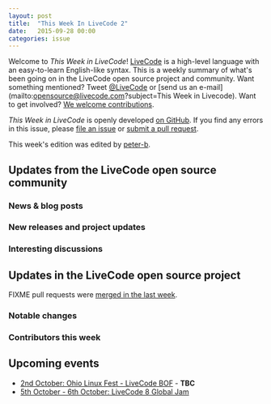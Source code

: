 ```yaml
---
layout: post
title:  "This Week In LiveCode 2"
date:   2015-09-28 00:00
categories: issue
---
```


Welcome to *This Week in LiveCode*!  [LiveCode](https://livecode.com/) is a high-level language with an easy-to-learn English-like syntax.  This is a weekly summary of what's been going on in the LiveCode open source project and community.  Want something mentioned?  Tweet [@LiveCode](https://twitter.com/LiveCode) or [send us an e-mail](mailto:opensource@livecode.com?subject=This Week in Livecode).  Want to get involved?  [We welcome contributions](https://github.com/livecode/livecode).

*This Week in LiveCode* is openly developed [on GitHub](https://github.com/livecode/this-week-in-livecode).  If you find any errors in this issue, please [file an issue](https://github.com/livecode/this-week-in-livecode/issues) or [submit a pull request](https://github.com/livecode/this-week-in-livecode/pulls).

<!--- Put a list of contributors to this week's edition here. -->
This week's edition was edited by [peter-b](https://github.com/peter-b).

## Updates from the LiveCode open source community

### News & blog posts

<!--- Check LiveCode official blog, reddit, mailing lists, forums, and anywhere else you can think of for blog posts that are relevant to LiveCode open source. -->

### New releases and project updates

<!--- Updates relating to non-LiveCode-engine projects.  E.g. editor integrations, libraries, etc.  Obviously, don't discuss releases of proprietary software here. -->

### Interesting discussions

<!--- Check the forums and the mailing lists. -->

## Updates in the LiveCode open source project

<!--- Edit the URL below to give a list of PRs merged in the preceding week and update the total. -->

FIXME pull requests were [merged in the last week](https://github.com/issues?q=is%3Apr+org%3Alivecode+is%3Amerged+merged%3A2015-09-21..2015-09-27+is%3Apublic).

### Notable changes

<!--- This should be a list of changes that are new features or might require people to modify their code.  Please give brief description and a link to the pull request. -->

### Contributors this week

<!--- List of people who submitted merged pull requests.  First list non-team members in alphabetical order, then list team members in alphabetical order and italicised. -->

<!---
* [techstrategies](https://github.com/techstrategies)
* *[livecodeali](https://github.com/livecodeali)*
* *[livecodefraser](https://github.com/livecodefraser)*
* *[livecodeian](https://github.com/livecodeian)*
* *[livecodepanos](https://github.com/livecodepanos)*
* *[livecodestephen](https://github.com/livecodestephen)*
* *[peter-b](https://github.com/peter-b)*
-->

## Upcoming events

<!--- List of known upcoming events.  You can usually crib most of this from the previous week's issue. -->

* [2nd October: Ohio Linux Fest - LiveCode BOF](http://lists.runrev.com/pipermail/use-livecode/2015-September/218838.html) - **TBC**
* [5th October - 6th October: LiveCode 8 Global Jam](https://livecode.com/how-to-make-livecode-8-great-with-the-global-jam/)
